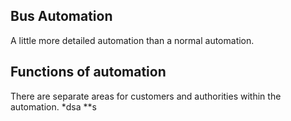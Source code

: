 <!--
*** Semih Aydın 2020
-->

## Bus Automation

A little more detailed automation than a normal automation.

## Functions of automation
There are separate areas for customers and authorities within the automation.
 *dsa
 **s


